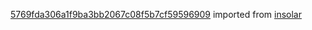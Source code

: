 [5769fda306a1f9ba3bb2067c08f5b7cf59596909](https://github.com/insolar/insolar/commit/5769fda306a1f9ba3bb2067c08f5b7cf59596909) imported from [insolar](https://github.com/insolar/insolar)
